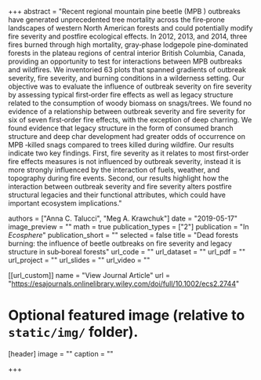+++
abstract = "Recent regional mountain pine beetle (MPB ) outbreaks have generated unprecedented tree mortality across the fire‐prone landscapes of western North American forests and could potentially modify fire severity and postfire ecological effects. In 2012, 2013, and 2014, three fires burned through high mortality, gray‐phase lodgepole pine‐dominated forests in the plateau regions of central interior British Columbia, Canada, providing an opportunity to test for interactions between MPB outbreaks and wildfires. We inventoried 63 plots that spanned gradients of outbreak severity, fire severity, and burning conditions in a wilderness setting. Our objective was to evaluate the influence of outbreak severity on fire severity by assessing typical first‐order fire effects as well as legacy structure related to the consumption of woody biomass on snags/trees. We found no evidence of a relationship between outbreak severity and fire severity for six of seven first‐order fire effects, with the exception of deep charring. We found evidence that legacy structure in the form of consumed branch structure and deep char development had greater odds of occurrence on MPB ‐killed snags compared to trees killed during wildfire. Our results indicate two key findings. First, fire severity as it relates to most first‐order fire effects measures is not influenced by outbreak severity, instead it is more strongly influenced by the interaction of fuels, weather, and topography during fire events. Second, our results highlight how the interaction between outbreak severity and fire severity alters postfire structural legacies and their functional attributes, which could have important ecosystem implications."

authors = ["Anna C. Talucci", "Meg A. Krawchuk"]
date = "2019-05-17"
image_preview = ""
math = true
publication_types = ["2"]
publication = "In *Ecosphere*"
publication_short = ""
selected = false
title = "Dead forests burning: the influence of beetle outbreaks on fire severity and legacy structure in sub‐boreal forests"
url_code = ""
url_dataset = ""
url_pdf = ""
url_project = ""
url_slides = ""
url_video = ""

[[url_custom]]
name = "View Journal Article"
url = "https://esajournals.onlinelibrary.wiley.com/doi/full/10.1002/ecs2.2744"

# Optional featured image (relative to `static/img/` folder).
[header]
image = ""
caption = ""

+++
